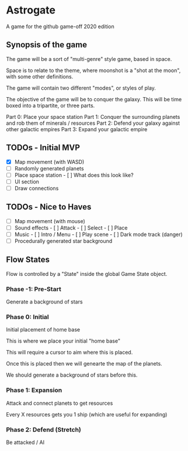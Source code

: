 # Astrogate

A game for the github game-off 2020 edition

## Synopsis of the game

The game will be a sort of "multi-genre" style game, based in space.

Space is to relate to the theme, where moonshot is a "shot at the moon", with
some other definitions.

The game will contain two different "modes", or styles of play.

The objective of the game will be to conquer the galaxy. This will be time
boxed into a tripartite, or three parts.

Part 0: Place your space station
Part 1: Conquer the surrounding planets and rob them of minerals / resources
Part 2: Defend your galaxy against other galactic empires
Part 3: Expand your galactic empire

## TODOs - Initial MVP

- [X] Map movement (with WASD)
- [ ] Randomly generated planets
- [ ] Place space station
      - [ ] What does this look like?
- [ ] UI section
- [ ] Draw connections

## TODOs - Nice to Haves

- [ ] Map movement (with mouse)
- [ ] Sound effects
      - [ ] Attack
      - [ ] Select
      - [ ] Place
- [ ] Music
      - [ ] Intro / Menu
      - [ ] Play scene
      - [ ] Dark mode track (danger)
- [ ] Procedurally generated star background

## Flow States

Flow is controlled by a "State" inside the global Game State object.

### Phase -1: Pre-Start

Generate a background of stars

### Phase 0: Initial

Initial placement of home base

This is where we place your initial "home base"

This will require a cursor to aim where this is placed.

Once this is placed then we will genearte the map of the planets.

We should generate a background of stars before this.

### Phase 1: Expansion

Attack and connect planets to get resources

Every X resources gets you 1 ship (which are useful for expanding)

### Phase 2: Defend (Stretch)

Be attacked / AI

